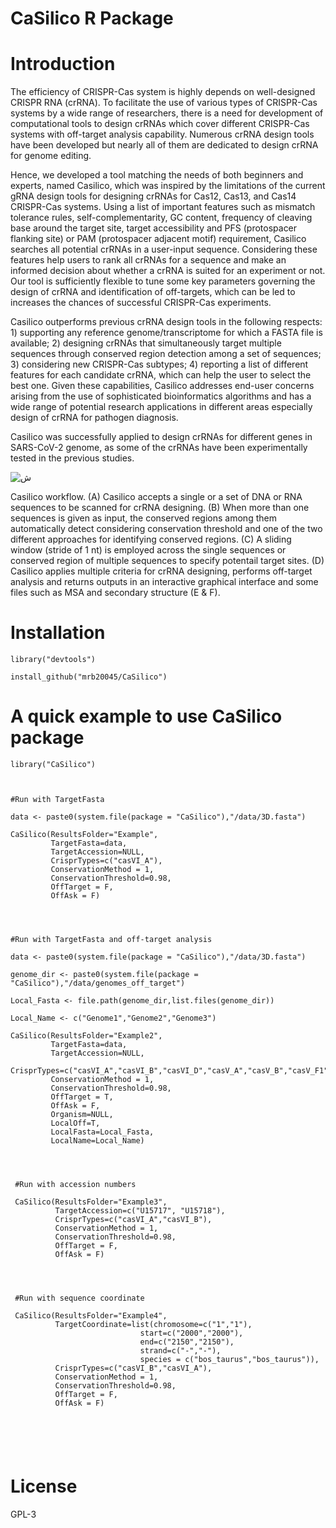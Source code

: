 # CaSilico R Package

# Introduction

The efficiency of CRISPR-Cas system is highly depends on well-designed CRISPR RNA (crRNA). To facilitate the use of various types of CRISPR-Cas systems by a wide range of researchers, there is a need for development of computational tools to design crRNAs which cover different CRISPR-Cas systems with off-target analysis capability. Numerous crRNA design tools have been developed but nearly all of them are dedicated to design crRNA for genome editing. 


Hence, we developed a tool matching the needs of both beginners and experts, named Casilico, which was inspired by the limitations of the current gRNA design tools for designing crRNAs for Cas12, Cas13, and Cas14 CRISPR-Cas systems. Using a list of important features such as mismatch tolerance rules, self-complementarity, GC content, frequency of cleaving base around the target site, target accessibility and PFS (protospacer flanking site) or PAM (protospacer adjacent motif) requirement, Casilico searches all potential crRNAs in a user-input sequence. Considering these features help users to rank all crRNAs for a sequence and make an informed decision about whether a crRNA is suited for an experiment or not. Our tool is sufficiently flexible to tune some key parameters governing the design of crRNA and identification of off-targets, which can be led to increases the chances of successful CRISPR-Cas experiments.

Casilico outperforms previous crRNA design tools in the following respects: 1) supporting any reference genome/transcriptome for which a FASTA file is available; 2) designing crRNAs that simultaneously target multiple sequences through conserved region detection among a set of sequences; 3) considering new CRISPR-Cas subtypes; 4) reporting a list of different features for each candidate crRNA, which can help the user to select the best one. Given these capabilities, Casilico addresses end-user concerns arising from the use of sophisticated bioinformatics algorithms and has a wide range of potential research applications in different areas especially design of crRNA for pathogen diagnosis. 

Casilico was successfully applied to design crRNAs for different genes in SARS-CoV-2 genome, as some of the crRNAs have been experimentally tested in the previous studies.

![ش](https://user-images.githubusercontent.com/9910942/157799363-8f890ee4-4003-41f7-959c-d323b1bbeaab.png)

Casilico workflow. (A) Casilico accepts a single or a set of DNA or RNA sequences to be scanned for crRNA designing. (B) When more than one sequences is given as input, the conserved regions among them automatically detect considering conservation threshold and one of the two different approaches for identifying conserved regions. (C) A sliding window (stride of 1 nt) is employed across the single sequences or conserved region of multiple sequences to specify potentail target sites. (D) Casilico applies multiple criteria for crRNA designing, performs off-target analysis and returns outputs in an interactive graphical interface and some files such as MSA and secondary structure (E & F).





# Installation

```
library("devtools")

install_github("mrb20045/CaSilico")
```



# A quick example to use CaSilico package
```
library("CaSilico")



#Run with TargetFasta

data <- paste0(system.file(package = "CaSilico"),"/data/3D.fasta")

CaSilico(ResultsFolder="Example",
         TargetFasta=data,
         TargetAccession=NULL,
         CrisprTypes=c("casVI_A"),
         ConservationMethod = 1,
         ConservationThreshold=0.98,
         OffTarget = F,
         OffAsk = F)




#Run with TargetFasta and off-target analysis

data <- paste0(system.file(package = "CaSilico"),"/data/3D.fasta")

genome_dir <- paste0(system.file(package = "CaSilico"),"/data/genomes_off_target")

Local_Fasta <- file.path(genome_dir,list.files(genome_dir))

Local_Name <- c("Genome1","Genome2","Genome3")

CaSilico(ResultsFolder="Example2",
         TargetFasta=data,
         TargetAccession=NULL,
         CrisprTypes=c("casVI_A","casVI_B","casVI_D","casV_A","casV_B","casV_F1"),
         ConservationMethod = 1,
         ConservationThreshold=0.98,
         OffTarget = T,
         OffAsk = F,
         Organism=NULL,
         LocalOff=T,
         LocalFasta=Local_Fasta,
         LocalName=Local_Name)




 #Run with accession numbers

 CaSilico(ResultsFolder="Example3",
          TargetAccession=c("U15717", "U15718"),
          CrisprTypes=c("casVI_A","casVI_B"),
          ConservationMethod = 1,
          ConservationThreshold=0.98,
          OffTarget = F,
          OffAsk = F)




 #Run with sequence coordinate
 
 CaSilico(ResultsFolder="Example4",
          TargetCoordinate=list(chromosome=c("1","1"),
                             start=c("2000","2000"),
                             end=c("2150","2150"),
                             strand=c("-","-"),
                             species = c("bos_taurus","bos_taurus")),
          CrisprTypes=c("casVI_B","casVI_A"),
          ConservationMethod = 1,
          ConservationThreshold=0.98,
          OffTarget = F,
          OffAsk = F)
          
          
      



```

# License
GPL-3
